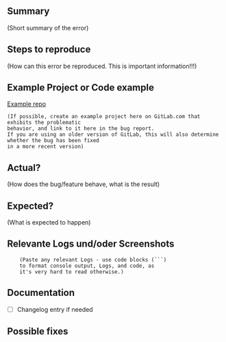 ## Summary

(Short summary of the error)

## Steps to reproduce

(How can this error be reproduced. This is important information!!!)

## Example Project or Code example

[Example repo](https://www.git-ce.rwth-aachen.de/path-to-your-repository)

````
(If possible, create an example project here on GitLab.com that exhibits the problematic
behavior, and link to it here in the bug report.
If you are using an older version of GitLab, this will also determine whether the bug has been fixed
in a more recent version)
````

## Actual?

(How does the bug/feature behave, what is the result)

## Expected?

(What is expected to happen)

## Relevante Logs und/oder Screenshots

````
    (Paste any relevant Logs - use code blocks (```) 
    to format console output, Logs, and code, as 
    it's very hard to read otherwise.)
````

## Documentation

- [ ] Changelog entry if needed

## Possible fixes

